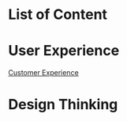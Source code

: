 # List of Content

# User Experience
<a href="https://oak.my.id/customer-experience">Customer Experience</a>


# Design Thinking
